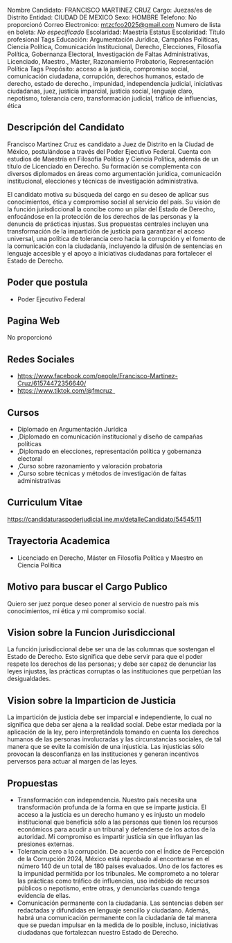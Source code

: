 Nombre Candidato: FRANCISCO MARTINEZ CRUZ
Cargo: Juezas/es de Distrito
Entidad: CIUDAD DE MEXICO
Sexo: HOMBRE
Telefono: No proporcionó
Correo Electronico: mtzcfco2025@gmail.com
Numero de lista en boleta: *No especificado*
Escolaridad: Maestría
Estatus Escolaridad: Título profesional
Tags Educación: Argumentación Jurídica, Campañas Políticas, Ciencia Política, Comunicación Institucional, Derecho, Elecciones, Filosofía Política, Gobernanza Electoral, Investigación de Faltas Administrativas, Licenciado, Maestro., Máster, Razonamiento Probatorio, Representación Política
Tags Propósito: acceso a la justicia, compromiso social, comunicación ciudadana, corrupción, derechos humanos, estado de derecho, estado de derecho., impunidad, independencia judicial, iniciativas ciudadanas, juez, justicia imparcial, justicia social, lenguaje claro, nepotismo, tolerancia cero, transformación judicial, tráfico de influencias, ética


## Descripción del Candidato 

Francisco Martinez Cruz es candidato a Juez de Distrito en la Ciudad de México, postulándose a través del Poder Ejecutivo Federal. Cuenta con estudios de Maestría en Filosofía Política y Ciencia Política, además de un título de Licenciado en Derecho. Su formación se complementa con diversos diplomados en áreas como argumentación jurídica, comunicación institucional, elecciones y técnicas de investigación administrativa.

El candidato motiva su búsqueda del cargo en su deseo de aplicar sus conocimientos, ética y compromiso social al servicio del país. Su visión de la función jurisdiccional la concibe como un pilar del Estado de Derecho, enfocándose en la protección de los derechos de las personas y la denuncia de prácticas injustas. Sus propuestas centrales incluyen una transformación de la impartición de justicia para garantizar el acceso universal, una política de tolerancia cero hacia la corrupción y el fomento de la comunicación con la ciudadanía, incluyendo la difusión de sentencias en lenguaje accesible y el apoyo a iniciativas ciudadanas para fortalecer el Estado de Derecho.


## Poder que postula

- Poder Ejecutivo Federal


## Pagina Web

No proporcionó


## Redes Sociales

- https://www.facebook.com/people/Francisco-Martinez-Cruz/61574472356640/
- https://www.tiktok.com/@fmcruz_


## Cursos

- Diplomado en Argumentación Jurídica
- ,Diplomado en comunicación institucional y diseño de campañas políticas
- ,Diplomado en elecciones, representación política y gobernanza electoral
- ,Curso sobre razonamiento y valoración probatoria
- ,Curso sobre técnicas y métodos de investigación de faltas administrativas


## Curriculum Vitae

https://candidaturaspoderjudicial.ine.mx/detalleCandidato/54545/11


## Trayectoria Academica

- Licenciado en Derecho, Máster en Filosofía Política y Maestro en Ciencia Política


## Motivo para buscar el Cargo Publico

Quiero ser juez porque deseo poner al servicio de nuestro país mis conocimientos, mi ética y mi compromiso social.


## Vision sobre la Funcion Jurisdiccional

La función jurisdiccional debe ser una de las columnas que sostengan el Estado de Derecho. Esto significa que debe servir para que el poder respete los derechos de las personas; y debe ser capaz de denunciar las leyes injustas, las prácticas corruptas o las instituciones que perpetúan las desigualdades.


## Vision sobre la Imparticion de Justicia

La impartición de justicia debe ser imparcial e independiente, lo cual no significa que deba ser ajena a la realidad social. Debe estar mediada por la aplicación de la ley, pero interpretándola tomando en cuenta los derechos humanos de las personas involucradas y las circunstancias sociales, de tal manera que se evite la comisión de una injusticia. Las injusticias sólo provocan la desconfianza en las instituciones y generan incentivos perversos para actuar al margen de las leyes.


## Propuestas

- Transformación con independencia. Nuestro país necesita una transformación profunda de la forma en que se imparte justicia. El acceso a la justicia es un derecho humano y es injusto un modelo institucional que beneficia sólo a las personas que tienen los recursos económicos para acudir a un tribunal y defenderse de los actos de la autoridad. Mi compromiso es impartir justicia sin que influyan las presiones externas.
- Tolerancia cero a la corrupción. De acuerdo con el Índice de Percepción de la Corrupción 2024, México está reprobado al encontrarse en el número 140 de un total de 180 países evaluados. Uno de los factores es la impunidad permitida por los tribunales. Me comprometo a no tolerar las prácticas como tráfico de influencias, uso indebido de recursos públicos o nepotismo, entre otras, y denunciarlas cuando tenga evidencia de ellas.
- Comunicación permanente con la ciudadanía. Las sentencias deben ser redactadas y difundidas en lenguaje sencillo y ciudadano. Además, habrá una comunicación permanente con la ciudadanía de tal manera que se puedan impulsar en la medida de lo posible, incluso, iniciativas ciudadanas que fortalezcan nuestro Estado de Derecho.

